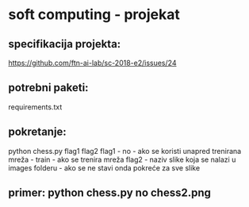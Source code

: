 # soft computing - projekat

## specifikacija projekta:
https://github.com/ftn-ai-lab/sc-2018-e2/issues/24

## potrebni paketi:
requirements.txt

## pokretanje:
python chess.py flag1 flag2
flag1 - no - ako se koristi unapred trenirana mreža
     - train - ako se trenira mreža
flag2 - naziv slike koja se nalazi u images folderu
     - ako se ne stavi onda pokreće za sve slike
     
## primer: python chess.py no chess2.png
